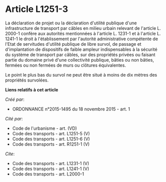 # Article L1251-3

La déclaration de projet ou la déclaration d'utilité publique d'une infrastructure de transport par câbles en milieu urbain
relevant de l'article L. 2000-1 confère aux autorités mentionnées à l'article L. 1231-1 et à l'article L. 1241-1 le droit à
l'établissement par l'autorité administrative compétente de l'Etat de servitudes d'utilité publique de libre survol, de
passage et d'implantation de dispositifs de faible ampleur indispensables à la sécurité du système de transport par câbles,
sur des propriétés privées ou faisant partie du domaine privé d'une collectivité publique, bâties ou non bâties, fermées ou
non fermées de murs ou clôtures équivalentes. 

Le point le plus bas du survol ne peut être situé à moins de dix mètres des propriétés survolées.

**Liens relatifs à cet article**

_Créé par_:

  - ORDONNANCE n°2015-1495 du 18 novembre 2015 - art. 1

_Cité par_:

  - Code de l'urbanisme - art. (VD)
  - Code des transports - art. L1251-5 (V)
  - Code des transports - art. L1251-6 (V)
  - Code des transports - art. R1251-1 (V)

_Cite_:

  - Code des transports - art. L1231-1 (V)
  - Code des transports - art. L1241-1 (V)
  - Code des transports - art. L2000-1
